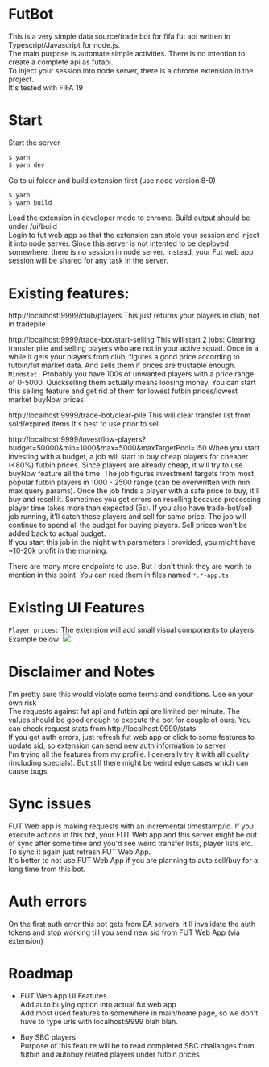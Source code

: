 # FutBot

This is a very simple data source/trade bot for fifa fut api written in Typescript/Javascript for node.js.  
The main purpose is automate simple activities. There is no intention to create a complete api as futapi.  
To inject your session into node server, there is a chrome extension in the project.  
It's tested with FIFA 19

# Start

Start the server

```sh
$ yarn
$ yarn dev
```
Go to ui folder and build extension first (use node version 8-9)  
```sh
$ yarn
$ yarn build
```
Load the extension in developer mode to chrome. Build output should be under /ui/build  
Login to fut web app so that the extension can stole your session and inject it into node server.
Since this server is not intented to be deployed somewhere, there is no session in node server. Instead, your Fut web app session will be shared for any task in the server.

# Existing features:

http://localhost:9999/club/players
This just returns your players in club, not in tradepile

http://localhost:9999/trade-bot/start-selling
This will start 2 jobs: Clearing transfer pile and selling players who are not in your active squad. 
Once in a while it gets your players from club, figures a good price according to futbin/fut market data. And sells them if prices are trustable enough.  
`Mindstet:` Probably you have 100s of unwanted players with a price range of 0-5000. Quickselling them actually means loosing money. You can start this selling feature and get rid of them for lowest futbin prices/lowest market buyNow prices.

http://localhost:9999/trade-bot/clear-pile
This will clear transfer list from sold/expired items
It's best to use prior to sell  
  
http://localhost:9999/invest/low-players?budget=50000&min=1000&max=5000&maxTargetPool=150
When you start investing with a budget, a job will start to buy cheap players for cheaper (<80%) futbin prices. Since players are already cheap, it will try to use buyNow feature all the time. 
The job figures investment targets from most popular futbin players in 1000 - 2500 range (can be overwritten with min max query params).
Once the job finds a player with a safe price to buy, it'll buy and resell it. Sometimes you get errors on reselling because processing player time takes more than expected (5s). If you also have trade-bot/sell job running, it'll catch these players and sell for same price.
The job will continue to spend all the budget for buying players. 
Sell prices won't be added back to actual budget.  
If you start this job in the night with parameters I provided, you might have ~10-20k profit in the morning.


There are many more endpoints to use. But I don't think they are worth to mention in this point. You can read them in files named ```*.*-app.ts``` 

# Existing UI Features

```Player prices:``` The extension will add small visual components to players. Example below:
![](doc/gifs/player-price.gif)

# Disclaimer and Notes

I'm pretty sure this would violate some terms and conditions. Use on your own risk  
The requests against fut api and futbin api are limited per minute. The values should be good enough to execute the bot for couple of ours. You can check request stats from http://localhost:9999/stats  
If you get auth errors, just refresh fut web app or click to some features to update sid, so extension can send new auth information to server  
I'm trying all the features from my profile. I generally try it with all quality (including specials). But still there might be weird edge cases which can cause bugs. 

# Sync issues

FUT Web app is making requests with an incremental timestamp/id. If you execute actions in this bot, your FUT Web app and this server might be out of sync after some time and you'd see weird transfer lists, player lists etc. To sync it again just refresh FUT Web App.  
It's better to not use FUT Web App if you are planning to auto sell/buy for a long time from this bot.

# Auth errors

On the first auth error this bot gets from EA servers, it'll invalidate the auth tokens and stop working till you send new sid from FUT Web App (via extension)

# Roadmap

- FUT Web App UI Features  
  Add auto buying option into actual fut web app  
  Add most used features to somewhere in main/home page, so we don't have to type urls with localhost:9999 blah blah. 
  
- Buy SBC players  
  Purpose of this feature will be to read completed SBC challanges from futbin and autobuy related players under futbin prices